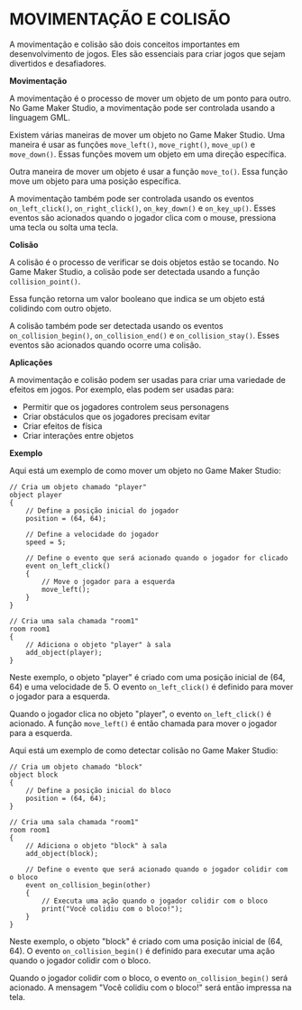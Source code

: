 # MOVIMENTAÇÃO E COLISÃO
A movimentação e colisão são dois conceitos importantes em desenvolvimento de jogos. Eles são essenciais para criar jogos que sejam divertidos e desafiadores.

**Movimentação**

A movimentação é o processo de mover um objeto de um ponto para outro. No Game Maker Studio, a movimentação pode ser controlada usando a linguagem GML.

Existem várias maneiras de mover um objeto no Game Maker Studio. Uma maneira é usar as funções `move_left()`, `move_right()`, `move_up()` e `move_down()`. Essas funções movem um objeto em uma direção específica.

Outra maneira de mover um objeto é usar a função `move_to()`. Essa função move um objeto para uma posição específica.

A movimentação também pode ser controlada usando os eventos `on_left_click()`, `on_right_click()`, `on_key_down()` e `on_key_up()`. Esses eventos são acionados quando o jogador clica com o mouse, pressiona uma tecla ou solta uma tecla.

**Colisão**

A colisão é o processo de verificar se dois objetos estão se tocando. No Game Maker Studio, a colisão pode ser detectada usando a função `collision_point()`.

Essa função retorna um valor booleano que indica se um objeto está colidindo com outro objeto.

A colisão também pode ser detectada usando os eventos `on_collision_begin()`, `on_collision_end()` e `on_collision_stay()`. Esses eventos são acionados quando ocorre uma colisão.

**Aplicações**

A movimentação e colisão podem ser usadas para criar uma variedade de efeitos em jogos. Por exemplo, elas podem ser usadas para:

* Permitir que os jogadores controlem seus personagens
* Criar obstáculos que os jogadores precisam evitar
* Criar efeitos de física
* Criar interações entre objetos

**Exemplo**

Aqui está um exemplo de como mover um objeto no Game Maker Studio:

```gml
// Cria um objeto chamado "player"
object player
{
    // Define a posição inicial do jogador
    position = (64, 64);

    // Define a velocidade do jogador
    speed = 5;

    // Define o evento que será acionado quando o jogador for clicado
    event on_left_click()
    {
        // Move o jogador para a esquerda
        move_left();
    }
}

// Cria uma sala chamada "room1"
room room1
{
    // Adiciona o objeto "player" à sala
    add_object(player);
}
```

Neste exemplo, o objeto "player" é criado com uma posição inicial de (64, 64) e uma velocidade de 5. O evento `on_left_click()` é definido para mover o jogador para a esquerda.

Quando o jogador clica no objeto "player", o evento `on_left_click()` é acionado. A função `move_left()` é então chamada para mover o jogador para a esquerda.

Aqui está um exemplo de como detectar colisão no Game Maker Studio:

```gml
// Cria um objeto chamado "block"
object block
{
    // Define a posição inicial do bloco
    position = (64, 64);
}

// Cria uma sala chamada "room1"
room room1
{
    // Adiciona o objeto "block" à sala
    add_object(block);

    // Define o evento que será acionado quando o jogador colidir com o bloco
    event on_collision_begin(other)
    {
        // Executa uma ação quando o jogador colidir com o bloco
        print("Você colidiu com o bloco!");
    }
}
```

Neste exemplo, o objeto "block" é criado com uma posição inicial de (64, 64). O evento `on_collision_begin()` é definido para executar uma ação quando o jogador colidir com o bloco.

Quando o jogador colidir com o bloco, o evento `on_collision_begin()` será acionado. A mensagem "Você colidiu com o bloco!" será então impressa na tela.